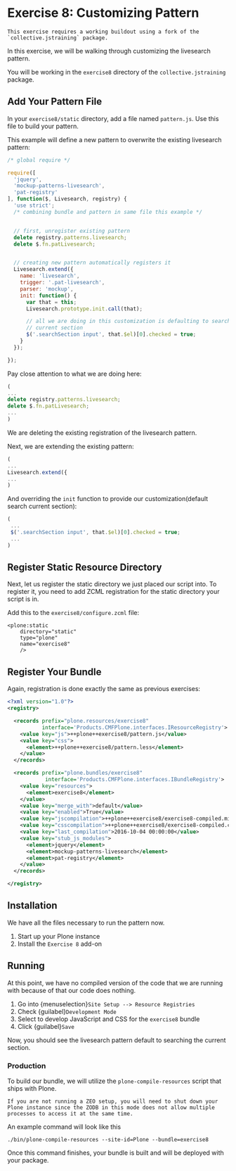 # Exercise 8: Customizing Pattern

```{warning}
This exercise requires a working buildout using a fork of the `collective.jstraining` package.
```

In this exercise, we will be walking through customizing the livesearch pattern.

You will be working in the `exercise8` directory of the `collective.jstraining` package.

## Add Your Pattern File

In your `exercise8/static` directory, add a file named `pattern.js`.
Use this file to build your pattern.

This example will define a new pattern to overwrite the existing livesearch pattern:

```javascript
/* global require */

require([
  'jquery',
  'mockup-patterns-livesearch',
  'pat-registry'
], function($, Livesearch, registry) {
  'use strict';
  /* combining bundle and pattern in same file this example */


  // first, unregister existing pattern
  delete registry.patterns.livesearch;
  delete $.fn.patLivesearch;


  // creating new pattern automatically registers it
  Livesearch.extend({
    name: 'livesearch',
    trigger: '.pat-livesearch',
    parser: 'mockup',
    init: function() {
      var that = this;
      Livesearch.prototype.init.call(that);

      // all we are doing in this customization is defaulting to searching
      // current section
      $('.searchSection input', that.$el)[0].checked = true;
    }
  });

});
```

Pay close attention to what we are doing here:

```javascript
(
...
delete registry.patterns.livesearch;
delete $.fn.patLivesearch;
...
)
```

We are deleting the existing registration of the livesearch pattern.

Next, we are extending the existing pattern:

```javascript
(
...
Livesearch.extend({
...
)
```

And overriding the `init` function to provide our customization(default search current section):

```javascript
(
 ...
 $('.searchSection input', that.$el)[0].checked = true;
 ...
)
```

## Register Static Resource Directory

Next, let us register the static directory we just placed our script into.
To register it, you need to add ZCML registration for the static directory your script is in.

Add this to the `exercise8/configure.zcml` file:

```
<plone:static
    directory="static"
    type="plone"
    name="exercise8"
    />
```

## Register Your Bundle

Again, registration is done exactly the same as previous exercises:

```xml
<?xml version="1.0"?>
<registry>

  <records prefix="plone.resources/exercise8"
           interface='Products.CMFPlone.interfaces.IResourceRegistry'>
    <value key="js">++plone++exercise8/pattern.js</value>
    <value key="css">
      <element>++plone++exercise8/pattern.less</element>
    </value>
  </records>

  <records prefix="plone.bundles/exercise8"
            interface='Products.CMFPlone.interfaces.IBundleRegistry'>
    <value key="resources">
      <element>exercise8</element>
    </value>
    <value key="merge_with">default</value>
    <value key="enabled">True</value>
    <value key="jscompilation">++plone++exercise8/exercise8-compiled.min.js</value>
    <value key="csscompilation">++plone++exercise8/exercise8-compiled.css</value>
    <value key="last_compilation">2016-10-04 00:00:00</value>
    <value key="stub_js_modules">
      <element>jquery</element>
      <element>mockup-patterns-livesearch</element>
      <element>pat-registry</element>
    </value>
  </records>

</registry>
```

## Installation

We have all the files necessary to run the pattern now.

1. Start up your Plone instance
2. Install the `Exercise 8` add-on

## Running

At this point, we have no compiled version of the code that we are running with because of that our code does nothing.

1. Go into {menuselection}`Site Setup --> Resource Registries`
2. Check {guilabel}`Development Mode`
3. Select to develop JavaScript and CSS for the `exercise8` bundle
4. Click {guilabel}`Save`

Now, you should see the livesearch pattern default to searching the current section.

### Production

To build our bundle, we will utilize the `plone-compile-resources` script that ships with Plone.

```{warning}
If you are not running a ZEO setup, you will need to shut down your Plone instance since the ZODB in this mode does not allow multiple processes to access it at the same time.
```

An example command will look like this

```shell
./bin/plone-compile-resources --site-id=Plone --bundle=exercise8
```

Once this command finishes, your bundle is built and will be deployed with your package.
